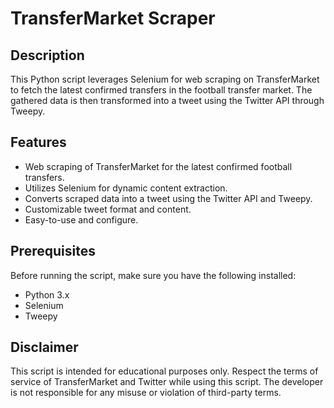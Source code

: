 # TransferMarket Scraper

## Description

This Python script leverages Selenium for web scraping on TransferMarket to fetch the latest confirmed transfers in the football transfer market. The gathered data is then transformed into a tweet using the Twitter API through Tweepy.

## Features

- Web scraping of TransferMarket for the latest confirmed football transfers.
- Utilizes Selenium for dynamic content extraction.
- Converts scraped data into a tweet using the Twitter API and Tweepy.
- Customizable tweet format and content.
- Easy-to-use and configure.

## Prerequisites

Before running the script, make sure you have the following installed:

- Python 3.x
- Selenium
- Tweepy

## Disclaimer

This script is intended for educational purposes only. Respect the terms of service of TransferMarket and Twitter while using this script. The developer is not responsible for any misuse or violation of third-party terms.
